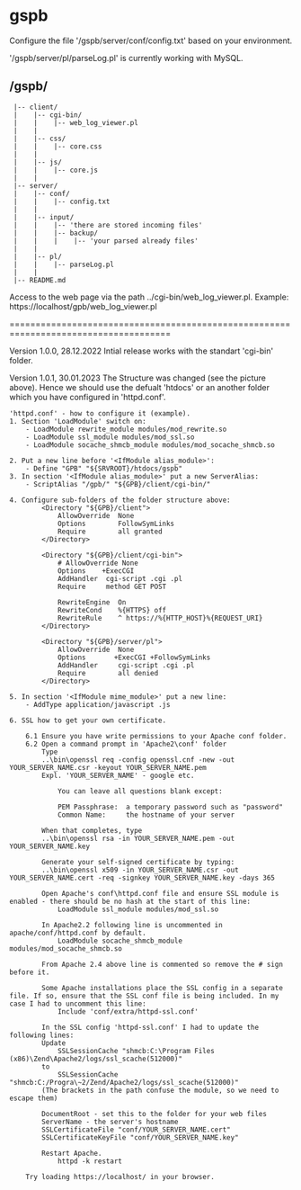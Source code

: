 # gspb
Configure the file '/gspb/server/conf/config.txt' based on your environment.

'/gspb/server/pl/parseLog.pl' is currently working with MySQL.

/gspb/
------
     |-- client/
     |    |-- cgi-bin/
     |    |    |-- web_log_viewer.pl
     |    |
     |    |-- css/
     |    |    |-- core.css
     |    |
     |    |-- js/
     |    |    |-- core.js
     |    |
     |-- server/
     |    |-- conf/
     |    |    |-- config.txt
     |    |
     |    |-- input/
     |    |    |-- 'there are stored incoming files'
     |    |    |-- backup/
     |    |    |    |-- 'your parsed already files'
     |    |
     |    |-- pl/
     |    |    |-- parseLog.pl
     |    |
     |-- README.md


Access to the web page via the path ../cgi-bin/web_log_viewer.pl. 
  Example: https://localhost/gpb/web_log_viewer.pl

=====================================================================================

Version 1.0.0, 28.12.2022
    Intial release works with the standart 'cgi-bin' folder.

Version 1.0.1, 30.01.2023
    The Structure was changed (see the picture above). Hence we should use the defualt 'htdocs' or an another folder which you have configured in 'httpd.conf'.
    
    'httpd.conf' - how to configure it (example).
    1. Section 'LoadModule' switch on:
        - LoadModule rewrite_module modules/mod_rewrite.so
        - LoadModule ssl_module modules/mod_ssl.so
        - LoadModule socache_shmcb_module modules/mod_socache_shmcb.so

    2. Put a new line before '<IfModule alias_module>':
        - Define "GPB" "${SRVROOT}/htdocs/gspb"
    3. In section '<IfModule alias_module>' put a new ServerAlias:
        - ScriptAlias "/gpb/" "${GPB}/client/cgi-bin/"
        
    4. Configure sub-folders of the folder structure above:
            <Directory "${GPB}/client">
                AllowOverride  None
                Options        FollowSymLinks
                Require        all granted
            </Directory>

            <Directory "${GPB}/client/cgi-bin">
                # AllowOverride None
                Options    +ExecCGI
                AddHandler  cgi-script .cgi .pl
                Require     method GET POST
                
                RewriteEngine  On
                RewriteCond    %{HTTPS} off
                RewriteRule    ^ https://%{HTTP_HOST}%{REQUEST_URI}
            </Directory>

            <Directory "${GPB}/server/pl">
                AllowOverride  None
                Options       +ExecCGI +FollowSymLinks
                AddHandler     cgi-script .cgi .pl
                Require        all denied
            </Directory>
        
    5. In section '<IfModule mime_module>' put a new line:
        - AddType application/javascript .js
        
    6. SSL how to get your own certificate.
    
        6.1 Ensure you have write permissions to your Apache conf folder.
        6.2 Open a command prompt in 'Apache2\conf' folder
            Type
            ..\bin\openssl req -config openssl.cnf -new -out YOUR_SERVER_NAME.csr -keyout YOUR_SERVER_NAME.pem
            Expl. 'YOUR_SERVER_NAME' - google etc.
            
                You can leave all questions blank except:

                PEM Passphrase:  a temporary password such as "password"
                Common Name:     the hostname of your server

            When that completes, type
            ..\bin\openssl rsa -in YOUR_SERVER_NAME.pem -out YOUR_SERVER_NAME.key

            Generate your self-signed certificate by typing:
            ..\bin\openssl x509 -in YOUR_SERVER_NAME.csr -out YOUR_SERVER_NAME.cert -req -signkey YOUR_SERVER_NAME.key -days 365

            Open Apache's conf\httpd.conf file and ensure SSL module is enabled - there should be no hash at the start of this line:
                LoadModule ssl_module modules/mod_ssl.so

            In Apache2.2 following line is uncommented in apache/conf/httpd.conf by default.
                LoadModule socache_shmcb_module modules/mod_socache_shmcb.so

            From Apache 2.4 above line is commented so remove the # sign before it.

            Some Apache installations place the SSL config in a separate file. If so, ensure that the SSL conf file is being included. In my case I had to uncomment this line:
                Include 'conf/extra/httpd-ssl.conf'

            In the SSL config 'httpd-ssl.conf' I had to update the following lines:
            Update
                SSLSessionCache "shmcb:C:\Program Files (x86)\Zend\Apache2/logs/ssl_scache(512000)"
            to
                SSLSessionCache "shmcb:C:/Progra\~2/Zend/Apache2/logs/ssl_scache(512000)"
            (The brackets in the path confuse the module, so we need to escape them)
            
            DocumentRoot - set this to the folder for your web files
            ServerName - the server's hostname
            SSLCertificateFile "conf/YOUR_SERVER_NAME.cert"
            SSLCertificateKeyFile "conf/YOUR_SERVER_NAME.key"
         
            Restart Apache.
                httpd -k restart

        Try loading https://localhost/ in your browser.
        
        
        
        
        
        
        
        
        
        
        
        
        
        
        
        
        